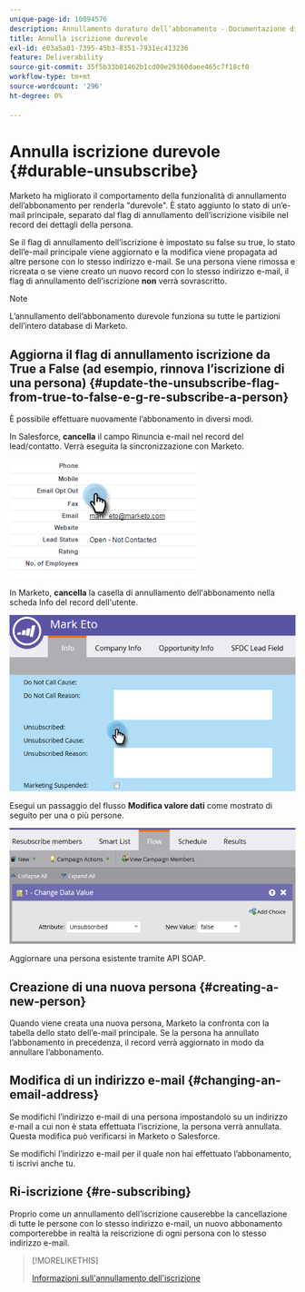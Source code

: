 ```yaml
---
unique-page-id: 10094576
description: Annullamento duraturo dell’abbonamento - Documentazione di Marketo - Documentazione del prodotto
title: Annulla iscrizione durevole
exl-id: e03a5a01-7395-45b3-8351-7931ec413236
feature: Deliverability
source-git-commit: 35f5b33b01462b1cd00e29360daee465c7f18cf0
workflow-type: tm+mt
source-wordcount: '296'
ht-degree: 0%

---
```


# Annulla iscrizione durevole {#durable-unsubscribe}

Marketo ha migliorato il comportamento della funzionalità di annullamento dell’abbonamento per renderla &quot;durevole&quot;. È stato aggiunto lo stato di un’e-mail principale, separato dal flag di annullamento dell’iscrizione visibile nel record dei dettagli della persona.

Se il flag di annullamento dell’iscrizione è impostato su false su true, lo stato dell’e-mail principale viene aggiornato e la modifica viene propagata ad altre persone con lo stesso indirizzo e-mail. Se una persona viene rimossa e ricreata o se viene creato un nuovo record con lo stesso indirizzo e-mail, il flag di annullamento dell&#39;iscrizione **non** verrà sovrascritto.

>[!NOTE]
>
>L’annullamento dell’abbonamento durevole funziona su tutte le partizioni dell’intero database di Marketo.

## Aggiorna il flag di annullamento iscrizione da True a False (ad esempio, rinnova l’iscrizione di una persona) {#update-the-unsubscribe-flag-from-true-to-false-e-g-re-subscribe-a-person}

È possibile effettuare nuovamente l’abbonamento in diversi modi.

In Salesforce, **cancella** il campo Rinuncia e-mail nel record del lead/contatto. Verrà eseguita la sincronizzazione con Marketo.

![](assets/one.png)

In Marketo, **cancella** la casella di annullamento dell&#39;abbonamento nella scheda Info del record dell&#39;utente.

![](assets/two.png)

Esegui un passaggio del flusso **Modifica valore dati** come mostrato di seguito per una o più persone.

![](assets/three.png)

Aggiornare una persona esistente tramite API SOAP.

## Creazione di una nuova persona {#creating-a-new-person}

Quando viene creata una nuova persona, Marketo la confronta con la tabella dello stato dell’e-mail principale. Se la persona ha annullato l’abbonamento in precedenza, il record verrà aggiornato in modo da annullare l’abbonamento.

## Modifica di un indirizzo e-mail {#changing-an-email-address}

Se modifichi l’indirizzo e-mail di una persona impostandolo su un indirizzo e-mail a cui non è stata effettuata l’iscrizione, la persona verrà annullata. Questa modifica può verificarsi in Marketo o Salesforce.

Se modifichi l’indirizzo e-mail per il quale non hai effettuato l’abbonamento, ti iscrivi anche tu.

## Ri-iscrizione {#re-subscribing}

Proprio come un annullamento dell’iscrizione causerebbe la cancellazione di tutte le persone con lo stesso indirizzo e-mail, un nuovo abbonamento comporterebbe in realtà la reiscrizione di ogni persona con lo stesso indirizzo e-mail.

>[!MORELIKETHIS]
>
>[Informazioni sull&#39;annullamento dell&#39;iscrizione](/help/marketo/product-docs/email-marketing/deliverability/understanding-unsubscribe.md)
